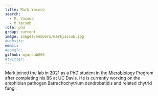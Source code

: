 ```yaml
---
title: Mark Yacoub
search:
  - M. Yacoub
  - M Yacoub
role: phd
group: current
image: images/members/markyacoub.jpg
#website: 
email: 
#google: 
github: myacoub005
#twitter: 
---
```


Mark joined the lab in 2021 as a PhD student in the [Microbiology](http://microbiology.ucr.edu) Program after completing his BS at UC Davis. He is currently working on the amphibian pathogen Batrachochytrium dendrobatidis and related chytrid fungi. 
